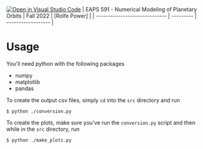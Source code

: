 [![Open in Visual Studio Code](https://classroom.github.com/assets/open-in-vscode-c66648af7eb3fe8bc4f294546bfd86ef473780cde1dea487d3c4ff354943c9ae.svg)](https://classroom.github.com/online_ide?assignment_repo_id=8589798&assignment_repo_type=AssignmentRepo)
| EAPS 591 - Numerical Modeling of Planetary Orbits | Fall 2022 | [Rolfe Power] |
| ----------------------------- | --------- | ------------------ |

# Usage

You'll need python with the following packages

- numpy
- matplotlib
- pandas

To create the output csv files, simply `cd` into the `src` directory and run

```
$ python ./conversion.py
```

To create the plots, make sure you've run the `conversion.py` script and then while in the `src` directory, run

```
$ python ./make_plots.py
```